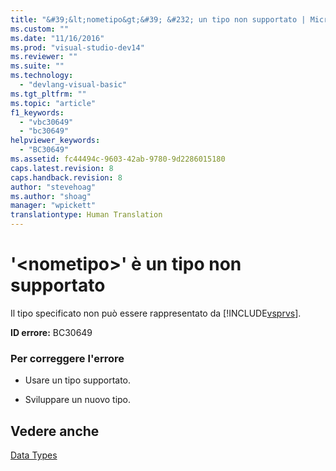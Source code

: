 ```yaml
---
title: "&#39;&lt;nometipo&gt;&#39; &#232; un tipo non supportato | Microsoft Docs"
ms.custom: ""
ms.date: "11/16/2016"
ms.prod: "visual-studio-dev14"
ms.reviewer: ""
ms.suite: ""
ms.technology: 
  - "devlang-visual-basic"
ms.tgt_pltfrm: ""
ms.topic: "article"
f1_keywords: 
  - "vbc30649"
  - "bc30649"
helpviewer_keywords: 
  - "BC30649"
ms.assetid: fc44494c-9603-42ab-9780-9d2286015180
caps.latest.revision: 8
caps.handback.revision: 8
author: "stevehoag"
ms.author: "shoag"
manager: "wpickett"
translationtype: Human Translation
---
```

# &#39;&lt;nometipo&gt;&#39; &#232; un tipo non supportato
Il tipo specificato non può essere rappresentato da [!INCLUDE[vsprvs](../../csharp/includes/vsprvs_md.md)].  
  
 **ID errore:** BC30649  
  
### Per correggere l'errore  
  
-   Usare un tipo supportato.  
  
-   Sviluppare un nuovo tipo.  
  
## Vedere anche  
 [Data Types](../../visual-basic/language-reference/data-types/data-type-summary.md)
